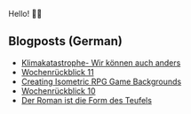Hello! 👋🏻

## Blogposts (German)
<!-- BLOG-POST-LIST:START -->
- [Klimakatastrophe- Wir können auch anders](https://maurice-renck.de/de/notes/2023/klimakatastrophe-wir-koennen-auch-anders)
- [Wochenrückblick 11](https://maurice-renck.de/de/blog/2023/kw11)
- [Creating Isometric RPG Game Backgrounds](https://maurice-renck.de/de/notes/2023/creating-isometric-rpg-game-backgrounds)
- [Wochenrückblick 10](https://maurice-renck.de/de/blog/2023/kw10)
- [Der Roman ist die Form des Teufels](https://maurice-renck.de/de/leseliste/der-roman-ist-die-form-des-teufels)
<!-- BLOG-POST-LIST:END -->

<!--
**mauricerenck/mauricerenck** is a ✨ _special_ ✨ repository because its `README.md` (this file) appears on your GitHub profile.

Here are some ideas to get you started:

- 🔭 I’m currently working on ...
- 🌱 I’m currently learning ...
- 👯 I’m looking to collaborate on ...
- 🤔 I’m looking for help with ...
- 💬 Ask me about ...
- 📫 How to reach me: ...
- 😄 Pronouns: ...
- ⚡ Fun fact: ...
-->
